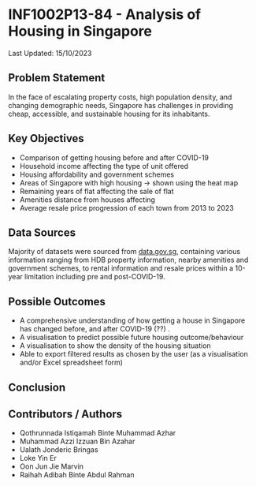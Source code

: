 # INF1002P13-84 - Analysis of Housing in Singapore
Last Updated: 15/10/2023

## Problem Statement
In the face of escalating property costs, high population density, and changing demographic needs, Singapore has challenges in providing cheap, accessible, and sustainable housing for its inhabitants.

## Key Objectives
- Comparison of getting housing before and after COVID-19
- Household income affecting the type of unit offered
- Housing affordability and government schemes
- Areas of Singapore with high housing → shown using the heat map
- Remaining years of flat affecting the sale of flat
- Amenities distance from houses affecting
- Average resale price progression of each town from 2013 to 2023

## Data Sources
Majority of datasets were sourced from [data.gov.sg](https://data.gov.sg), containing various information ranging from HDB property information, nearby amenities and government schemes, to rental information and resale prices within a 10-year limitation including pre and post-COVID-19.

## Possible Outcomes
- A comprehensive understanding of how getting a house in Singapore has changed before, and after COVID-19 (??) .
- A visualisation to predict possible future housing outcome/behaviour 
- A visualisation to show the density of the housing situation 
- Able to export filtered results as chosen by the user (as a visualisation and/or Excel spreadsheet form)

## Conclusion

## Contributors / Authors
- Qothrunnada Istiqamah Binte Muhammad Azhar
- Muhammad Azzi Izzuan Bin Azahar
- Ualath Jonderic Bringas
- Loke Yin Er
- Oon Jun Jie Marvin
- Raihah Adibah Binte Abdul Rahman

